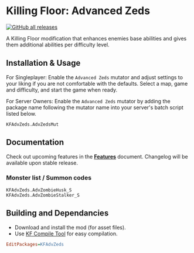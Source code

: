 # Killing Floor: Advanced Zeds

[![GitHub all releases](https://img.shields.io/github/downloads/theengineertcr/KFAdvZeds/total)](https://github.com/theengineertcr/KFAdvZeds/releases)

A Killing Floor modification that enhances enemies base abilities and gives them additional abilities per difficulty level.

## Installation & Usage

For Singleplayer: Enable the `Advanced Zeds` mutator and adjust settings to your liking if you are not comfortable with the defaults. Select a map, game and difficulty, and start the game when ready.

For Server Owners: Enable the `Advanced Zeds` mutator by adding the package name following the mutator name into your server's batch script listed below.

```unrealscript
KFAdvZeds.AdvZedsMut
```

## Documentation

Check out upcoming features in the [**Features**](Docs/FEATURES.MD) document. Changelog will be available upon stable release.

### Monster list / Summon codes

```unrealscript
KFAdvZeds.AdvZombieHusk_S
KFAdvZeds.AdvZombieStalker_S
```

## Building and Dependancies

- Download and install the mod (for asset files).
- Use [KF Compile Tool](https://github.com/InsultingPros/KFCompileTool) for easy compilation.

```ini
EditPackages=KFAdvZeds
```
